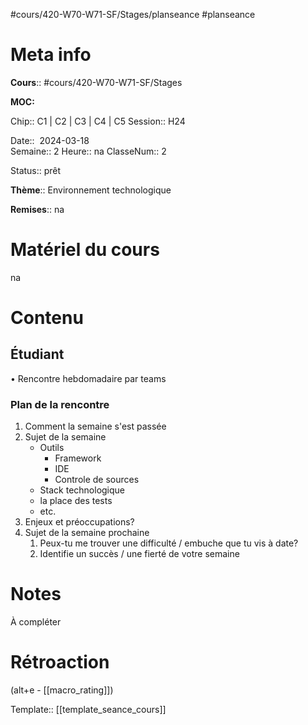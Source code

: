 #cours/420-W70-W71-SF/Stages/planseance #planseance
# Meta info

**Cours**:: #cours/420-W70-W71-SF/Stages 

**MOC:** 

Chip:: <span class="chip cours-1">C1</span> |  <span class="chip cours-2">C2</span> |  <span class="chip cours-3">C3</span> |  <span class="chip cours-4">C4</span> |  <span class="chip cours-5">C5</span>
Session:: H24

Date::  2024-03-18  
Semaine:: 2
Heure:: <span class="chip na">na</span>
ClasseNum:: 2

Status:: <span class="chip ready">prêt</span>

**Thème**:: Environnement technologique

**Remises**:: <span class="chip na">na</span>

# Matériel du cours
<span class="chip na">na</span>
# Contenu
## Étudiant
• Rencontre hebdomadaire par teams
### Plan de la rencontre
1. Comment la semaine s'est passée
2. Sujet de la semaine
	* Outils
		* Framework
		* IDE
		* Controle de sources
	* Stack technologique
	* la place des tests
	* etc.
1. Enjeux et préoccupations?
2. Sujet de la semaine prochaine
    1. Peux-tu me trouver une difficulté / embuche que tu vis à date?
    2. Identifie un succès / une fierté de votre semaine
# Notes
À compléter

# Rétroaction
(alt+e - [[macro_rating]])

Template:: [[template_seance_cours]]